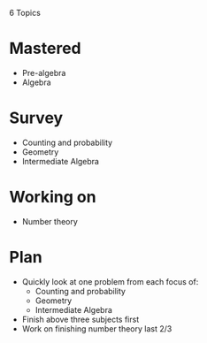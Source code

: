 6 Topics

# Mastered
- Pre-algebra
- Algebra

# Survey
- Counting and probability
- Geometry
- Intermediate Algebra

# Working on
- Number theory

# Plan
- Quickly look at one problem from each focus of:
   - Counting and probability
   - Geometry
   - Intermediate Algebra
- Finish above three subjects first
- Work on finishing number theory last 2/3
